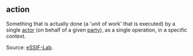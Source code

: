 ## action

<p class="c8"><span>Something that is actually done (a 'unit of work' that is executed) by a single </span><span class="c2"><a class="c3" href="#h.gzdfngxkp0ip">actor</a></span><span>&nbsp;(on behalf of a given </span><span class="c2"><a class="c3" href="#h.cn6bno48fomj">party</a></span><span class="c0">), as a single operation, in a specific context.</span></p><p class="c8"><span>Source: </span><span class="c2"><a class="c3" href="https://www.google.com/url?q=https://essif-lab.github.io/framework/docs/essifLab-glossary%23action&amp;sa=D&amp;source=editors&amp;ust=1706779842503173&amp;usg=AOvVaw3WyzVuVOOvUDeNjPLlVPeT">eSSIF-Lab</a></span><span>.</span></p>

